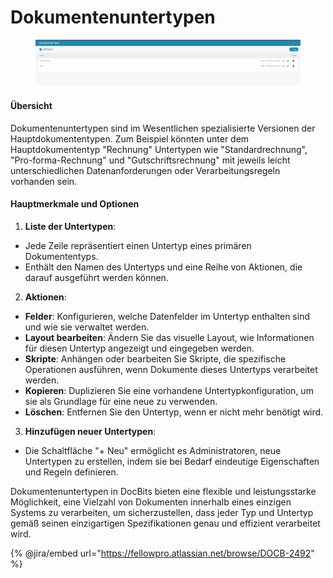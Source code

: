 # Dokumentenuntertypen

<figure><img src="../../../../.gitbook/assets/Bildschirmfoto 2024-05-08 um 08.54.08.png" alt=""><figcaption></figcaption></figure>

#### Übersicht

Dokumentenuntertypen sind im Wesentlichen spezialisierte Versionen der Hauptdokumententypen. Zum Beispiel könnten unter dem Hauptdokumententyp "Rechnung" Untertypen wie "Standardrechnung", "Pro-forma-Rechnung" und "Gutschriftsrechnung" mit jeweils leicht unterschiedlichen Datenanforderungen oder Verarbeitungsregeln vorhanden sein.

#### Hauptmerkmale und Optionen

1. **Liste der Untertypen**:
* Jede Zeile repräsentiert einen Untertyp eines primären Dokumententyps.
* Enthält den Namen des Untertyps und eine Reihe von Aktionen, die darauf ausgeführt werden können.
2. **Aktionen**:
* **Felder**: Konfigurieren, welche Datenfelder im Untertyp enthalten sind und wie sie verwaltet werden.
* **Layout bearbeiten**: Ändern Sie das visuelle Layout, wie Informationen für diesen Untertyp angezeigt und eingegeben werden.
* **Skripte**: Anhängen oder bearbeiten Sie Skripte, die spezifische Operationen ausführen, wenn Dokumente dieses Untertyps verarbeitet werden.
* **Kopieren**: Duplizieren Sie eine vorhandene Untertypkonfiguration, um sie als Grundlage für eine neue zu verwenden.
* **Löschen**: Entfernen Sie den Untertyp, wenn er nicht mehr benötigt wird.
3. **Hinzufügen neuer Untertypen**:
* Die Schaltfläche "+ Neu" ermöglicht es Administratoren, neue Untertypen zu erstellen, indem sie bei Bedarf eindeutige Eigenschaften und Regeln definieren.

Dokumentenuntertypen in DocBits bieten eine flexible und leistungsstarke Möglichkeit, eine Vielzahl von Dokumenten innerhalb eines einzigen Systems zu verarbeiten, um sicherzustellen, dass jeder Typ und Untertyp gemäß seinen einzigartigen Spezifikationen genau und effizient verarbeitet wird.

{% @jira/embed url="https://fellowpro.atlassian.net/browse/DOCB-2492" %}
